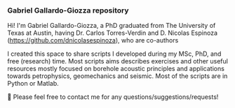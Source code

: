 ### Gabriel Gallardo-Giozza repository
Hi! I'm Gabriel Gallardo-Giozza, a PhD graduated from The University of Texas at Austin, having Dr. Carlos Torres-Verdin and D. Nicolas Espinoza (https://github.com/dnicolasespinoza), who are co-authors 

I created this space to share scripts I developed during my MSc, PhD, and free (research) time.
Most scripts aims describes exercises and other useful resources mostly focused on borehole acoustic principles and applications towards petrophysics, geomechanics and seismic.
Most of the scripts are in Python or Matlab.

💬 Please feel free to contact me for any questions/suggestions/requests!


<!--
**GGGiozzaG/GGGiozzaG** is a ✨ _special_ ✨ repository because its `README.md` (this file) appears on your GitHub profile.

Here are some ideas to get you started:

- 🔭 I’m currently working on ...
- 🌱 I’m currently learning ...
- 👯 I’m looking to collaborate on ...
- 🤔 I’m looking for help with ...
- 💬 Ask me about ...
- 📫 How to reach me: ...
- 😄 Pronouns: ...
- ⚡ Fun fact: ...
-->
